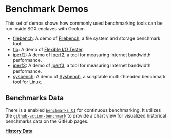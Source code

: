 # Benchmark Demos

This set of demos shows how commonly used benchmarking tools can be run inside SGX enclaves with Occlum.

* [filebench](filebench/): A demo of [Filebench](https://github.com/filebench/filebench), a file system and storage benchmark tool.
* [fio](fio/): A demo of [Flexible I/O Tester](https://github.com/axboe/fio).
* [iperf2](iperf2/): A demo of [Iperf2](https://sourceforge.net/projects/iperf2/), a tool for measuring Internet bandwidth performance.
* [iperf3](iperf3/): A demo of [Iperf3](https://github.com/esnet/iperf), a tool for measuring Internet bandwidth performance.
* [sysbench](sysbench/): A demo of [Sysbench](https://github.com/akopytov/sysbench), a scriptable multi-threaded benchmark tool for Linux.

## Benchmarks Data

There is a enabled [`benchmarks CI`](https://github.com/occlum/occlum/blob/1.0.0-preview/.github/workflows/benchmarks.yml) for continuous benchmarking. It utilizes the [`github-action-benchmark`](https://github.com/benchmark-action/github-action-benchmark) to provide a chart view for visualized historical benchmarks data on the GitHub pages.

[**History Data**](https://occlum.io/occlum/dev/benchmarks/)
